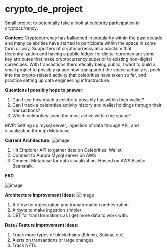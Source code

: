 # crypto_de_project
Small project to potentially take a look at celebrity participation in cryptocurrency.

**Context:** Cryptocurrency has ballooned in popularity within the past decade and many celebrities have started to participate within the space in some form or way. Supporters of cryptocurrency also proclaim that decentralization and having a public ledger for digital currency are some key attributes that make cryptocurrency superior to existing non-digital currencies. With transactions theroretically being public, I want to build a small project to possibly guage how transparent the space actually is, peek into the crypto-related activity that celebrities have taken so far, and practice setting up data engineering infrastructure.

**Questions I possibly hope to answer:**
1) Can I see how much a celebrity possibly has within their wallet?
2) Can I track a celebrities activity history and wallet holdings through their transactions?
3) Which celebrities seem the most active within the space?


MVP: Setting up mysql server, ingestion of data through API, and visualization through Metabase.


**Current Architecture:**
![image](https://user-images.githubusercontent.com/24833996/154003470-8119d4fe-4a9a-48b4-85bf-a10a39aafd75.png)
1) Hit Ethplorer API to gather data on Celebrities' Wallet.
2) Connect to Aurora Mysql server on AWS
3) Connect Metabase for data visualization. Hosted on AWS Elastic Beanstalk.

**ERD**

![image](https://user-images.githubusercontent.com/24833996/154002857-11ed3fed-2c7a-4c5c-a79a-06b7fd5c6d7f.png)


**Architecture Improvement Ideas:**
![image](https://user-images.githubusercontent.com/24833996/154005398-02ccd16a-18d9-4552-a4f0-d9ea58017e2a.png)
1) Airlfow for ingestration and transformation orchestration
2) Airbyte to make ingestion simpler
3) DBT for transformations as I get more data to work with.


**Data / Feature Improvement Ideas**:
1) Track more types of blockchains (Bitcoin, Solana, etc)
2) Alerts on transactions or large changes
3) Track NFTs
